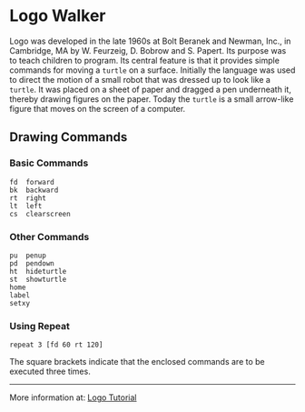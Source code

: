 # Logo Walker

Logo was developed in the late 1960s at Bolt Beranek and Newman, Inc., in Cambridge, MA by W. Feurzeig, D. Bobrow and S. Papert. Its purpose was to teach children to program. Its central feature is that it provides simple commands for moving a `turtle` on a surface. Initially the language was used to direct the motion of a small robot that was dressed up to look like a `turtle`. It was placed on a sheet of paper and dragged a pen underneath it, thereby drawing figures on the paper. Today the `turtle` is a small arrow-like figure that moves on the screen of a computer.

## Drawing Commands


### Basic Commands
```
fd	forward
bk	backward
rt	right
lt	left
cs	clearscreen
```

### Other Commands
```
pu	penup
pd	pendown
ht	hideturtle
st	showturtle
home
label
setxy
```

### Using Repeat
```
repeat 3 [fd 60 rt 120]
```
The square brackets indicate that the enclosed commands are to be executed three times.

---
More information at: [Logo Tutorial](http://cs.brown.edu/courses/bridge/1997/Resources/LogoTutorial.html)